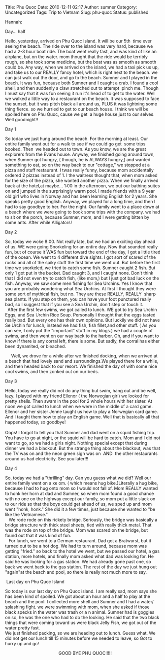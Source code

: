 Title: Phu Quoc
Date: 2010-12-11 02:17
Author: sumner
Category: Uncategorized
Tags: Trip to Vietnam
Slug: phu-quoc
Status: published

Hannah:

Day... half

Hello, yesterday, arrived on Phu Quoc Island. It will be our 5th  time
ever seeing the beach. The ride over to the island was very hard,
because we had a 2-3 hour boat ride. The boat went really fast, and was
kind of like an airplane, but on the water. mom thought that the ride
would be terribly rough, so she took some medicine, but the boat was as
smooth as smooth could be. Any way, when we arrived on the island, we
had a taxi pick us up, and take us to our REALLY fancy hotel, which is
right next to the beach. we can just walk out the door, and go to the
beach. Sumner and I played in the beach. It was fun, because both Sumner
and I caught a crab. I found a cool shell, and then suddenly a claw
stretched out to attempt  pinch me. Though I must say that it was fun
seeing it run it's head of to get to the water. Well we walked a little
way to a restaurant on the beach. It was supposed to face the sunset,
but it was pitch black all around us, PLUS it was lightning some thing
fierce. so we hurried to get to our beach house. I think we will be
spoiled here on Phu Quoc, cause we get  a huge house just to our selves.
Well goodnight!!

Day 1

So today we just hung around the beach. For the morning at least. Our
entire family went out for a walk to see if we could go get  some trips
booked. Then  we headed out to town. As you know, we are the great
explorers from the Evans house. Anyway, we finished going around town,
when Sumner got hungry, ( though, he is ALWAYS hungry,) and wanted
something to eat, so on the way back to our "cottage," we stopped at a
pizza and stuff restaurant. I twas really funny, because mom
accidentally ordered 2 pizzas instead of 1. I the waitress thought that,
when mom asked for the size of the pizza, she wanted another pizza. When
we finally arrived back at the hotel,at maybe... 1:00 in the afternoon,
we put our bathing suites on and jumped in the surprisingly warm
pool. I made friends with a 9 year old girl who lives in Norway and has
been learning English for 2 years. She speaks pretty good English.
Anyway, we played for a long time, and then I had to say goodbye to her.
For the night. Our family went to a place down at a beach where we were
going to book some trips with the company. we had to sit on the porch,
because Sumner, mom, and I were getting bitten by some ants. After while
Alligators!

Day 2

So, today we woke 8:00. Not really late, but we had an exciting day
ahead of us. WE were going Snorkeling for an entire day. Now that
sounded really fun, but of course it WAS fun but toward the end of the
day, I got a little tired of the ocean. We went to 4 different dive
sights. I got sort of scared of the rocks and all of the spiky stuff the
first time we went out. But before the first time we snorkeled, we tried
to catch some fish. Sumner caught 2 fish. But only 1 got put in the
bucket. Dad caught 3, and I caught none. Don't think that I did not even
try to catch fish, (like mom,) but I just got bad luck on the fish.
Anyway, we saw some men fishing for Sea Urchins. Yes I know that you are
probably wondering what Sea Urchins. At first I thought they were some
sort of mythical fish, but no. They are these REALLY, REALLY  sharp sea
plants. If you step on them, you can have your foot punctured really
bad, so I suggest that if you see a Sea Urchin, don't step or touch it.  
  After the first few swims, we got called to lunch. WE got to try Sea
Urchin Eggs, and Sea Urchin Rice Soup. Personally I thought that the
eggs tasted really bad. But every one has their own opinions. But
luckily we did not have Se Urchin for lunch, instead we had fish, fish
fillet,and other stuff. ( As you can see, I only put the "important"
stuff in my blogs.) we had a couple of swims, and then went on our way
back to the harbor. Oh, and if you want to know if there is any corral
left, there is some. But sadly, the corral has either been dynamited, or
bleached.

     Well, we drove for a while after we finished docking, when we
arrived at a beach that had lovely sand and surroundings.We played there
for a while, and then headed back to our resort. We finished the day of
with some nice cool swims, and then zonked out on our beds.

Day 3

Hello, today we really did not do any thing but swim, hang out and be
well, lazy. I played with my friend Ellenor ( the Norwegian girl) we
looked for pretty shells. Then swam in the pool for 2 whole hours with
her sister. At noon we got called to lunch when we were in the middle of
a card game. Ellenor and her sister Jenne taught us how to play a
Norwegian card game. And I taught them how to play an English game. Well
that is basically all that happened today, so goodbye!  
   
Oops! I forgot to tell you that Sumner and dad went on a squid fishing
trip. You have to go at night, or the squid will be hard to catch. Mom
and I did not want to go, so we had a girls night. Nothing special
except that during dinner we had a blackout. But the strange thing about
the blackout, was that the TV was on and the neon green sign was on 
AND  the other restaurants around us had electricity. See you later!!!

Day 4

So, today we had a "thrilling" day. Can you guess what we did? Well our
entire family went on a xe om. ( which means hug bike.)Literally a hug
bike, because I had to hug onto mom so I would not fall of. Mom REALLY
wanted to honk her horn at dad and Sumner, so when mom found a good
chance with no one on the highway except our family, so mom put a little
slack on to our ride so that the boys could get ahead of us, we sped up
and mom went "honk, honk." She did it a few times, just because she
wanted to "be like the Vietnamese."   
   We rode rode on this rickety bridge. Seriously, the bridge was
basically a bridge structure with thick steel sheets, tied with really
thick metal. That was the rode on top of the bridge. Mom was scared on
the bridge, but found out that it was kind of fun.  
   For lunch, we went to a German restaurant. Dad got a Bratwurst, but
it turned out to be a hot dog. We had to turn around, because mom was
getting "fried." so back to the hotel we went, but we passed our hotel,
a gas station, more hotels, and finally mom asked what dad was looking
for. He said he was looking for a gas station. We had already gone past
one, so back we went back to the gas station. The rest of the day we
just hung out "again"at the beach and pool, so there is really not much
more to say.

 Last day on Phu Quoc Island

So today is our last day on Phu Quoc island. I am really sad, mom says
she has been kind of spoiled. We got about an hour and a half to play at
the beach and the pool. I collected more shell and Sumner and I had a
water/ splashing fight. we were swimming with mom, when she asked if
those black specks in the water was trash or a n animal. Sumner had is
goggles on so, he was the one who had to do the looking. He said that
the two black things that were coming toward us were black Jelly Fish,
we got out of the water pretty fast.  
We just finished packing, so we are heading out to lunch. Guess what. We
did not get our lunch till 15 minutes before we needed to leave, so Got
to hurry up and go!

                                            GOOD BYE PHU QUOC!!!!!
